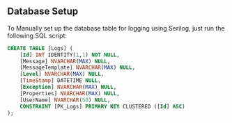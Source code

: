 ## Database Setup

To Manually set up the database table for logging using Serilog, just run the following SQL script:

```sql
CREATE TABLE [Logs] (
    [Id] INT IDENTITY(1,1) NOT NULL,
    [Message] NVARCHAR(MAX) NULL,
    [MessageTemplate] NVARCHAR(MAX) NULL,
    [Level] NVARCHAR(MAX) NULL,
    [TimeStamp] DATETIME NULL,
    [Exception] NVARCHAR(MAX) NULL,
    [Properties] NVARCHAR(MAX) NULL,
    [UserName] NVARCHAR(50) NULL,
    CONSTRAINT [PK_Logs] PRIMARY KEY CLUSTERED ([Id] ASC)
);
